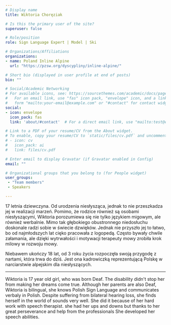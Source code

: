 ```yaml
---
# Display name
title: Wiktoria Choręziak

# Is this the primary user of the site?
superuser: false

# Role/position
role: Sign Language Expert | Model | Ski

# Organizations/Affiliations
organizations:
- name: Poland Inline Alpine
  url: "https://pzsw.org/dyscypliny/inline-alpine/"

# Short bio (displayed in user profile at end of posts)
bio: ""

# Social/Academic Networking
# For available icons, see: https://sourcethemes.com/academic/docs/page-builder/#icons
#   For an email link, use "fas" icon pack, "envelope" icon, and a link in the
#   form "mailto:your-email@example.com" or "#contact" for contact widget.
social:
- icon: envelope
  icon_pack: fas
  link: 'about/#contact'  # For a direct email link, use "mailto:test@example.org".

# Link to a PDF of your resume/CV from the About widget.
# To enable, copy your resume/CV to `static/files/cv.pdf` and uncomment the lines below.
# - icon: cv
#   icon_pack: ai
#   link: files/cv.pdf

# Enter email to display Gravatar (if Gravatar enabled in Config)
email: ""

# Organizational groups that you belong to (for People widget)
user_groups:
 - "Team members"
 - Speakers

---
```

17 letnia dziewczyna. Od urodzenia niesłysząca, jednak to nie przeszkadza jej w realizacji marzeń. Pomimo, że rodzice również są osobami niesłyszącymi, Wiktoria porozumiewa się nie tylko językiem migowym, ale również werbalnie. Mimo tak głębokiego obustronnego niedosłuchu doskonale radzi sobie w świecie dzwięków. Jednak nie przyszło jej to łatwo, bo od najmłodszych
lat cięko pracowała z logopedą. Często bywały chwile załamania, ale dzięki wytrwałości i motywacji terapeuty mowy zrobiła krok milowy w rozwoju mowy.

Niebawem ukończy 18 lat, od 3 roku życia rozpoczęła swoją przygodę z nartami, która trwa do dziś. Jest ona kadrowiczką reprezentującą Polskę w narciarstwie alpejskim dla niesłyszących.

---
Wiktoria is 17 year old girl, who was born Deaf. The disability didn't stop her from making her dreams come true. Although her parents are also Deaf, Wiktoria is bilingual, she knows Polish Sign Language and communicates verbaly in Polish. Despite suffering from bilateral hearing loss, she finds herself in the world of sounds very well. She did it because of her hard work with speech therapist. she had her ups and downs but thanks to her great perseverance and help from the professionals She developed her speech abilities.
